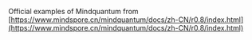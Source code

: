 Official examples of Mindquantum from [https://www.mindspore.cn/mindquantum/docs/zh-CN/r0.8/index.html](https://www.mindspore.cn/mindquantum/docs/zh-CN/r0.8/index.html)

